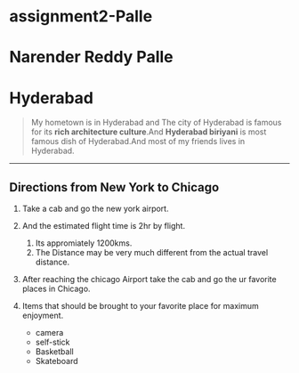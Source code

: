 # assignment2-Palle
# Narender Reddy Palle
# Hyderabad

 > My hometown is in Hyderabad and The city of Hyderabad is famous for its **rich architecture culture**.And **Hyderabad biriyani** is most famous dish of Hyderabad.And most of my  friends lives in Hyderabad.
---

## Directions from New York to Chicago
1. Take a cab and go the new york airport.
2. And the estimated flight time  is 2hr by flight.
     1. Its appromiately 1200kms.
     1.   The Distance may be very much different from the actual travel distance.
4. After reaching the chicago Airport take the cab and go the ur favorite places in Chicago.

5. Items that should be brought to your favorite place for maximum enjoyment. 
    
    - camera
    - self-stick
    - Basketball
    - Skateboard
       